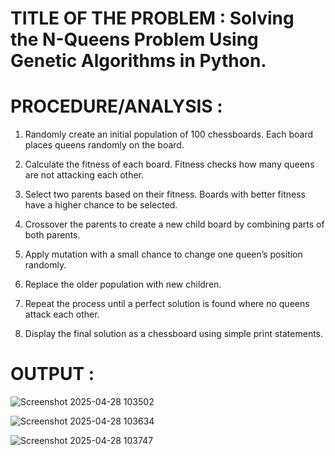# TITLE OF THE PROBLEM : Solving the N-Queens Problem Using Genetic Algorithms in Python.

# PROCEDURE/ANALYSIS : 

1. Randomly create an initial population of 100 chessboards. Each board places queens randomly on the board.
   
2. Calculate the fitness of each board. Fitness checks how many queens are not attacking each other.
  
3. Select two parents based on their fitness. Boards with better fitness have a higher chance to be selected.

4. Crossover the parents to create a new child board by combining parts of both parents.
   
5. Apply mutation with a small chance to change one queen’s position randomly.
   
6. Replace the older population with new children.
   
7. Repeat the process until a perfect solution is found where no queens attack each other.
   
8. Display the final solution as a chessboard using simple print statements.


# OUTPUT : 
![Screenshot 2025-04-28 103502](https://github.com/user-attachments/assets/38a87362-e5f4-4570-bda3-7f854be276df)

![Screenshot 2025-04-28 103634](https://github.com/user-attachments/assets/13ee9b88-7455-49c1-b969-ac6a1bbac197)

![Screenshot 2025-04-28 103747](https://github.com/user-attachments/assets/3dc4f6f3-7615-45a6-bdba-318af5215779)



